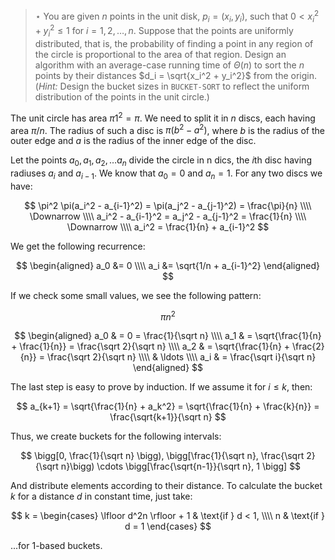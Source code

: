 > $\star$ You are given $n$ points in the unit disk, $p_i = (x_i, y_i)$, such
> that $0 < x_i^2 + y_i^2 \le 1$ for $i = 1, 2, \ldots, n$. Suppose that the
> points are uniformly distributed, that is, the probability of finding a point
> in any region of the circle is proportional to the area of that region.
> Design an algorithm with an average-case running time of $\Theta(n)$ to sort
> the $n$ points by their distances $d_i = \sqrt{x_i^2 + y_i^2}$ from the
> origin. (<i>Hint:</i> Design the bucket sizes in `BUCKET-SORT` to reflect the
> uniform distribution of the points in the unit circle.)

The unit circle has area $\pi 1^2 = \pi$. We need to split it in $n$ discs,
each having area $\pi / n$. The radius of such a disc is $\pi(b^2 - a^2)$,
where $b$ is the radius of the outer edge and $a$ is the radius of the inner
edge of the disc.

Let the points $a_0, a_1, a_2, \ldots a_n$ divide the circle in n dics, the
$i$th disc having radiuses $a_i$ and $a_{i-1}$. We know that $a_0 = 0$ and $a_n
= 1$. For any two discs we have:

$$ \pi^2 \pi(a_i^2 - a_{i-1}^2) = \pi(a_j^2 - a_{j-1}^2) = \frac{\pi}{n} \\\\
   \Downarrow \\\\
   a_i^2 - a_{i-1}^2 = a_j^2 - a_{j-1}^2 = \frac{1}{n} \\\\
   \Downarrow \\\\
   a_i^2 = \frac{1}{n} + a_{i-1}^2 $$

We get the following recurrence:

$$ \begin{aligned}
   a_0 &= 0 \\\\
   a_i &= \sqrt{1/n + a_{i-1}^2}
   \end{aligned} $$

If we check some small values, we see the following pattern:

$$ \pi n^2 $$

$$ \begin{aligned}
   a_0 & = 0 = \frac{1}{\sqrt n} \\\\
   a_1 & = \sqrt{\frac{1}{n} + \frac{1}{n}} = \frac{\sqrt 2}{\sqrt n} \\\\
   a_2 & = \sqrt{\frac{1}{n} + \frac{2}{n}} = \frac{\sqrt 2}{\sqrt n} \\\\
   & \ldots \\\\
   a_i & = \frac{\sqrt i}{\sqrt n}
   \end{aligned} $$

The last step is easy to prove by induction. If we assume it for $i \le k$, then:

$$ a_{k+1} = \sqrt{\frac{1}{n} + a_k^2}
           = \sqrt{\frac{1}{n} + \frac{k}{n}}
           = \frac{\sqrt{k+1}}{\sqrt n} $$

Thus, we create buckets for the following intervals:

$$ \bigg[0, \frac{1}{\sqrt n} \bigg),
   \bigg[\frac{1}{\sqrt n}, \frac{\sqrt 2}{\sqrt n}\bigg) \cdots
   \bigg[\frac{\sqrt{n-1}}{\sqrt n}, 1 \bigg] $$

And distribute elements according to their distance. To calculate the bucket
$k$ for a distance $d$ in constant time, just take:

$$ k = \begin{cases}
    \lfloor d^2n \rfloor + 1 & \text{if } d < 1, \\\\
    n & \text{if } d = 1
  \end{cases} $$

...for 1-based buckets.
